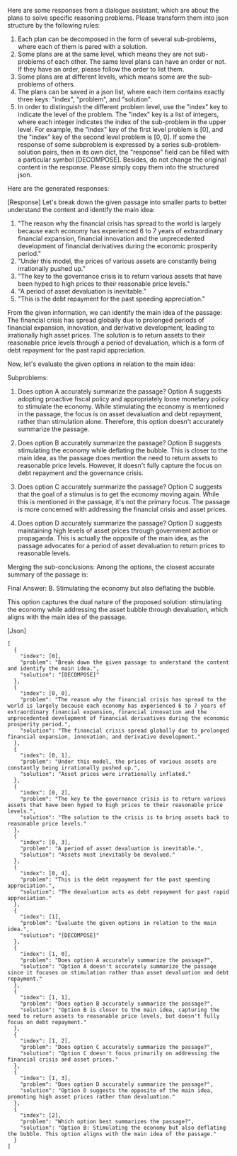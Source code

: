 Here are some responses from a dialogue assistant, which are about the plans to solve specific reasoning problems. Please transform them into json structure by the following rules:
1. Each plan can be decomposed in the form of several sub-problems, where each of them is pared with a solution.
2. Some plans are at the same level, which means they are not sub-problems of each other. The same level plans can have an order or not. If they have an order, please follow the order to list them.
3. Some plans are at different levels, which means some are the sub-problems of others.
4. The plans can be saved in a json list, where each item contains exactly three keys: "index", "problem", and "solution".
5. In order to distinguish the different problem level, use the "index" key to indicate the level of the problem. The "index" key is a list of integers, where each integer indicates the index of the sub-problem in the upper level. For example, the "index" key of the first level problem is [0], and the "index" key of the second level problem is [0, 0]. If some the response of some subproblem is expressed by a series sub-problem-solution pairs, then in its own dict, the "response" field can be filled with a particular symbol [DECOMPOSE].
Besides, do not change the original content in the response. Please simply copy them into the structured json.

Here are the generated responses:

[Response]
Let's break down the given passage into smaller parts to better understand the content and identify the main idea:

1. "The reason why the financial crisis has spread to the world is largely because each economy has experienced 6 to 7 years of extraordinary financial expansion, financial innovation and the unprecedented development of financial derivatives during the economic prosperity period."
2. "Under this model, the prices of various assets are constantly being irrationally pushed up."
3. "The key to the governance crisis is to return various assets that have been hyped to high prices to their reasonable price levels."
4. "A period of asset devaluation is inevitable."
5. "This is the debt repayment for the past speeding appreciation."

From the given information, we can identify the main idea of the passage:
The financial crisis has spread globally due to prolonged periods of financial expansion, innovation, and derivative development, leading to irrationally high asset prices. The solution is to return assets to their reasonable price levels through a period of devaluation, which is a form of debt repayment for the past rapid appreciation.

Now, let's evaluate the given options in relation to the main idea:

Subproblems:

1. Does option A accurately summarize the passage?
Option A suggests adopting proactive fiscal policy and appropriately loose monetary policy to stimulate the economy. While stimulating the economy is mentioned in the passage, the focus is on asset devaluation and debt repayment, rather than stimulation alone. Therefore, this option doesn't accurately summarize the passage.

2. Does option B accurately summarize the passage?
Option B suggests stimulating the economy while deflating the bubble. This is closer to the main idea, as the passage does mention the need to return assets to reasonable price levels. However, it doesn't fully capture the focus on debt repayment and the governance crisis.

3. Does option C accurately summarize the passage?
Option C suggests that the goal of a stimulus is to get the economy moving again. While this is mentioned in the passage, it's not the primary focus. The passage is more concerned with addressing the financial crisis and asset prices.

4. Does option D accurately summarize the passage?
Option D suggests maintaining high levels of asset prices through government action or propaganda. This is actually the opposite of the main idea, as the passage advocates for a period of asset devaluation to return prices to reasonable levels.

Merging the sub-conclusions:
Among the options, the closest accurate summary of the passage is:

Final Answer: 
B. Stimulating the economy but also deflating the bubble.

This option captures the dual nature of the proposed solution: stimulating the economy while addressing the asset bubble through devaluation, which aligns with the main idea of the passage.

[Json]
```
[
  {
    "index": [0],
    "problem": "Break down the given passage to understand the content and identify the main idea.",
    "solution": "[DECOMPOSE]"
  },
  {
    "index": [0, 0],
    "problem": "The reason why the financial crisis has spread to the world is largely because each economy has experienced 6 to 7 years of extraordinary financial expansion, financial innovation and the unprecedented development of financial derivatives during the economic prosperity period.",
    "solution": "The financial crisis spread globally due to prolonged financial expansion, innovation, and derivative development."
  },
  {
    "index": [0, 1],
    "problem": "Under this model, the prices of various assets are constantly being irrationally pushed up.",
    "solution": "Asset prices were irrationally inflated."
  },
  {
    "index": [0, 2],
    "problem": "The key to the governance crisis is to return various assets that have been hyped to high prices to their reasonable price levels.",
    "solution": "The solution to the crisis is to bring assets back to reasonable price levels."
  },
  {
    "index": [0, 3],
    "problem": "A period of asset devaluation is inevitable.",
    "solution": "Assets must inevitably be devalued."
  },
  {
    "index": [0, 4],
    "problem": "This is the debt repayment for the past speeding appreciation.",
    "solution": "The devaluation acts as debt repayment for past rapid appreciation."
  },
  {
    "index": [1],
    "problem": "Evaluate the given options in relation to the main idea.",
    "solution": "[DECOMPOSE]"
  },
  {
    "index": [1, 0],
    "problem": "Does option A accurately summarize the passage?",
    "solution": "Option A doesn't accurately summarize the passage since it focuses on stimulation rather than asset devaluation and debt repayment."
  },
  {
    "index": [1, 1],
    "problem": "Does option B accurately summarize the passage?",
    "solution": "Option B is closer to the main idea, capturing the need to return assets to reasonable price levels, but doesn't fully focus on debt repayment."
  },
  {
    "index": [1, 2],
    "problem": "Does option C accurately summarize the passage?",
    "solution": "Option C doesn't focus primarily on addressing the financial crisis and asset prices."
  },
  {
    "index": [1, 3],
    "problem": "Does option D accurately summarize the passage?",
    "solution": "Option D suggests the opposite of the main idea, promoting high asset prices rather than devaluation."
  },
  {
    "index": [2],
    "problem": "Which option best summarizes the passage?",
    "solution": "Option B: Stimulating the economy but also deflating the bubble. This option aligns with the main idea of the passage."
  }
]
```